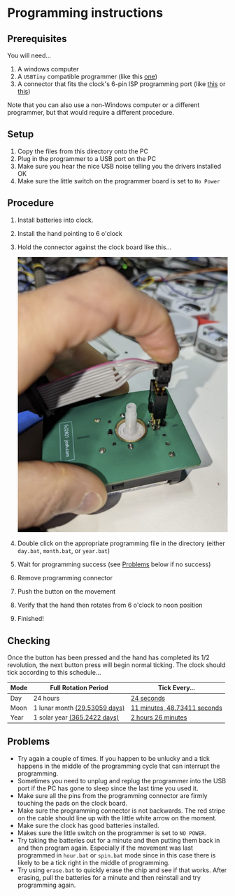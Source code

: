 # Programming instructions

## Prerequisites

You will need...

1. A windows computer
2. A `USBTiny` compatible programmer (like this [one](https://amzn.to/3AaaWSp))
3. A connector that fits the clock's 6-pin ISP programming port (like [this](https://amzn.to/3nE2BBh) or [this](https://www.sparkfun.com/products/11591))

Note that you can also use a non-Windows computer or a different programmer, but that would require a different procedure.   

## Setup

1. Copy the files from this directory onto the PC 
2. Plug in the programmer to a USB port on the PC
3. Make sure you hear the nice USB noise telling you the drivers installed OK
4. Make sure the little switch on the programmer board is set to `No Power`

## Procedure

1. Install batteries into clock.  
2. Install the hand pointing to 6 o'clock
2. Hold the connector against the clock board like this...

    ![](hold_connector.png)
1. Double click on the appropriate programming file in the directory (either `day.bat`, `month.bat`, or `year.bat`)
2. Wait for programming success (see [Problems](#Problems) below if no success)
3. Remove programming connector
4. Push the button on the movement
5. Verify that the hand then rotates from 6 o'clock to noon position
6. Finished!

## Checking

Once the button has been pressed and the hand has completed its 1/2 revolution, the next button press will begin normal ticking. The clock should tick according to this schedule...

| Mode | Full Rotation Period | Tick Every... |
| - | - | - |
| Day | 24 hours | [24 seconds](https://www.wolframalpha.com/input/?i=%28%28day%29+%2F+3600%29+in+seconds) |
| Moon | 1 lunar month [(29.53059 days)](https://en.wikipedia.org/wiki/Lunar_month) | [11 minutes, 48.73411 seconds](https://www.wolframalpha.com/input/?i=%28%28lunar+month%29+%2F+3600%29+in+minutes) |
| Year | 1 solar year [(365.2422 days)](https://www.google.com/search?q=solar+year+in+days)| [2 hours 26 minutes](https://www.wolframalpha.com/input/?i=%28%28year%29+%2F+3600%29+in+minutes) |

## Problems

* Try again a couple of times. If you happen to be unlucky and a tick happens in the middle of the programming cycle that can interrupt the programming.
* Sometimes you need to unplug and replug the programmer into the USB port if the PC has gone to sleep since the last time you used it.
* Make sure all the pins from the programming connector are firmly touching the pads on the clock board.
* Make sure the programming connector is not backwards. The red stripe on the cable should line up with the little white arrow on the moment. 
* Make sure the clock has good batteries installed.
* Makes sure the little switch on the programmer is set to `NO POWER`.
* Try taking the batteries out for a minute and then putting them back in and then program again. Especially if the movement was last programmed in `hour.bat` or `spin.bat` mode since in this case there is likely to be a tick right in the middle of programming.  
* Try using `erase.bat` to quickly erase the chip and see if that works. After erasing, pull the batteries for a minute and then reinstall and try programming again. 
 
